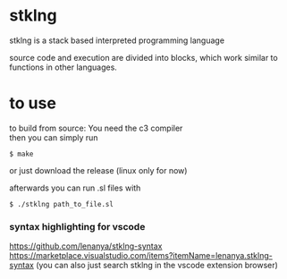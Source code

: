 # stklng

stklng is a stack based interpreted programming language

source code and execution are divided into blocks, which work similar to functions in other languages. 

# to use

to build from source:
    You need the c3 compiler    
    then you can simply run
```console
$ make
```

or just download the release (linux only for now)

afterwards you can run .sl files with 
```console
$ ./stklng path_to_file.sl
```


### syntax highlighting for vscode
https://github.com/lenanya/stklng-syntax
https://marketplace.visualstudio.com/items?itemName=lenanya.stklng-syntax
(you can also just search stklng in the vscode extension browser)